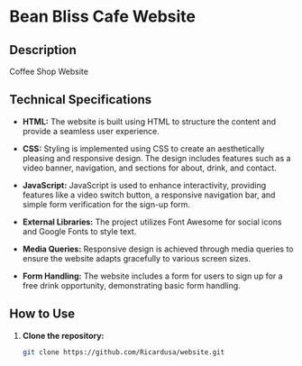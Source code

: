 # Bean Bliss Cafe Website

## Description

Coffee Shop Website

## Technical Specifications

- **HTML:** The website is built using HTML to structure the content and provide a seamless user experience.

- **CSS:** Styling is implemented using CSS to create an aesthetically pleasing and responsive design. The design includes features such as a video banner, navigation, and sections for about, drink, and contact.

- **JavaScript:** JavaScript is used to enhance interactivity, providing features like a video switch button, a responsive navigation bar, and simple form verification for the sign-up form.

- **External Libraries:** The project utilizes Font Awesome for social icons and Google Fonts to style text.

- **Media Queries:** Responsive design is achieved through media queries to ensure the website adapts gracefully to various screen sizes.

- **Form Handling:** The website includes a form for users to sign up for a free drink opportunity, demonstrating basic form handling.

## How to Use

1. **Clone the repository:**
   ```bash
   git clone https://github.com/Ricardusa/website.git
